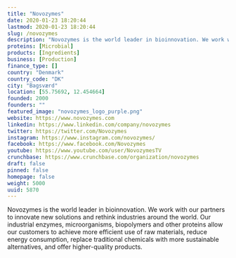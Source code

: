 ```yaml
---
title: "Novozymes"
date: 2020-01-23 18:20:44
lastmod: 2020-01-23 18:20:44
slug: /novozymes
description: "Novozymes is the world leader in bioinnovation. We work with our partners to innovate new solutions and rethink industries around the world. Our industrial enzymes, microorganisms, biopolymers and other proteins allow our customers to achieve more efficient use of raw materials, reduce energy consumption, replace traditional chemicals with more sustainable alternatives, and offer higher-quality products."
proteins: [Microbial]
products: [Ingredients]
business: [Production]
finance_type: []
country: "Denmark"
country_code: "DK"
city: "Bagsværd"
location: [55.75692, 12.454664]
founded: 2000
founders: ""
featured_image: "novozymes_logo_purple.png"
website: https://www.novozymes.com
linkedin: https://www.linkedin.com/company/novozymes
twitter: https://twitter.com/Novozymes
instagram: https://www.instagram.com/novozymes/
facebook: https://www.facebook.com/Novozymes
youtube: https://www.youtube.com/user/NovozymesTV
crunchbase: https://www.crunchbase.com/organization/novozymes
draft: false
pinned: false
homepage: false
weight: 5000
uuid: 5870
---
```

Novozymes is the world leader in bioinnovation. We work with our partners to innovate new solutions and rethink industries around the world. Our industrial enzymes, microorganisms, biopolymers and other proteins allow our customers to achieve more efficient use of raw materials, reduce energy consumption, replace traditional chemicals with more sustainable alternatives, and offer higher-quality products.
